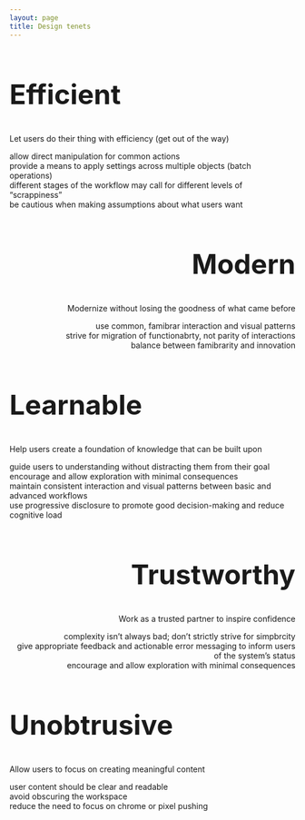 ```yaml
---
layout: page
title: Design tenets
---
```


<style is="custom-style">

#tenets h2{
font-size:48px;
}

.left{
  text-align:left;

}
.right{
text-align:right;
}


</style>

<div id="tenets">
<div class="left">
  <h2>Efficient</h2>
  <p>Let users do their thing with efficiency (get out of the way)</p>
  <p>
    allow direct manipulation for common actions<br />
    provide a means to apply settings across multiple objects (batch operations)<br />
    different stages of the workflow may call for different levels of “scrappiness”<br />
    be cautious when making assumptions about what users want<br />
  </p>
</div>
<div class="right"> 
  <h2>Modern</h2>
  <p>Modernize without losing the goodness of what came before</p>
  <p>
    use common, famibrar interaction and visual patterns<br />  
    strive for migration of functionabrty, not parity of interactions<br />  
    balance between famibrarity and innovation<br />
  </p>
</div>

<div class="left">
  <h2>Learnable</h2>
  <p>Help users create a foundation of knowledge that can be built upon</p>
  <p>
    guide users to understanding without distracting them from their goal<br />  
    encourage and allow exploration with minimal consequences<br />  
    maintain consistent interaction and visual patterns between basic and advanced workflows<br />  
    use progressive disclosure to promote good decision-making and reduce cognitive load<br />
  </p>
</div>

<div class="right"> 
  <h2>Trustworthy</h2>
  <p>Work as a trusted partner to inspire confidence</p>
  <p>
    complexity isn’t always bad; don’t strictly strive for simpbrcity<br />  
    give appropriate feedback and actionable error messaging to inform users of the system’s status<br />  
    encourage and allow exploration with minimal consequences<br />
  </p>
</div>

<div class="left">
  <h2>Unobtrusive</h2>
  <p>Allow users to focus on creating meaningful content</p>
  <p>
    user content should be clear and readable<br />
    avoid obscuring the workspace<br />
    reduce the need to focus on chrome or pixel pushing<br />
  </p>
</div>
</div>